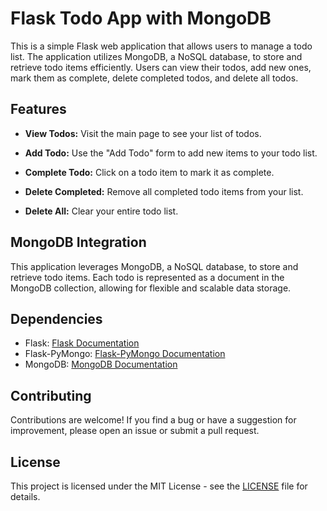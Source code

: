 # Flask Todo App with MongoDB

This is a simple Flask web application that allows users to manage a todo list. The application utilizes MongoDB, a NoSQL database, to store and retrieve todo items efficiently. Users can view their todos, add new ones, mark them as complete, delete completed todos, and delete all todos.


## Features

- **View Todos:** Visit the main page to see your list of todos.

- **Add Todo:** Use the "Add Todo" form to add new items to your todo list.

- **Complete Todo:** Click on a todo item to mark it as complete.

- **Delete Completed:** Remove all completed todo items from your list.

- **Delete All:** Clear your entire todo list.

## MongoDB Integration

This application leverages MongoDB, a NoSQL database, to store and retrieve todo items. Each todo is represented as a document in the MongoDB collection, allowing for flexible and scalable data storage.


## Dependencies

- Flask: [Flask Documentation](https://flask.palletsprojects.com/)
- Flask-PyMongo: [Flask-PyMongo Documentation](https://flask-pymongo.readthedocs.io/)
- MongoDB: [MongoDB Documentation](https://docs.mongodb.com/)

## Contributing

Contributions are welcome! If you find a bug or have a suggestion for improvement, please open an issue or submit a pull request.

## License

This project is licensed under the MIT License - see the [LICENSE](LICENSE) file for details.
